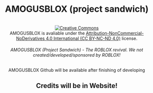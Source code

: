 <center>
<h1>AMOGUSBLOX (project sandwich)</h1>
<br><a rel="license" href="http://creativecommons.org/licenses/by-nc-nd/4.0/"><img alt="Creative Commons" style="border-width:0" src="https://i.creativecommons.org/l/by-nc-nd/4.0/88x31.png" /></a><br />AMOGUSBLOX is avaliable under the <a rel="license" href="http://creativecommons.org/licenses/by-nc-nd/4.0/">Attribution-NonCommercial-NoDerivatives 4.0 International (CC BY-NC-ND 4.0)</a> license.
<h6>AMOGUSBLOX (Project Sandwich) - The ROBLOX revival. We not created/developed/sponsored by ROBLOX!</h6>
AMOGUSBLOX Github will be available after finishing of developing
<br><h2>Credits will be in Website!</h2>
</center>
